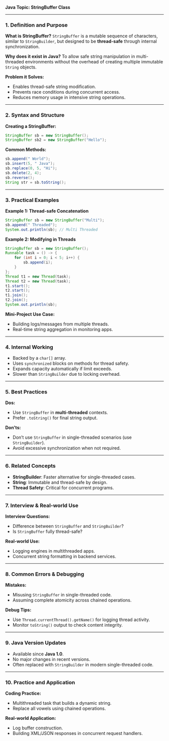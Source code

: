 **Java Topic: StringBuffer Class**

---

### 1. Definition and Purpose
**What is StringBuffer?**
`StringBuffer` is a mutable sequence of characters, similar to `StringBuilder`, but designed to be **thread-safe** through internal synchronization.

**Why does it exist in Java?**
To allow safe string manipulation in multi-threaded environments without the overhead of creating multiple immutable `String` objects.

**Problem it Solves:**
- Enables thread-safe string modification.
- Prevents race conditions during concurrent access.
- Reduces memory usage in intensive string operations.

---

### 2. Syntax and Structure
**Creating a StringBuffer:**
```java
StringBuffer sb = new StringBuffer();
StringBuffer sb2 = new StringBuffer("Hello");
```

**Common Methods:**
```java
sb.append(" World");
sb.insert(5, " Java");
sb.replace(0, 5, "Hi");
sb.delete(2, 4);
sb.reverse();
String str = sb.toString();
```

---

### 3. Practical Examples
**Example 1: Thread-safe Concatenation**
```java
StringBuffer sb = new StringBuffer("Multi");
sb.append(" Threaded");
System.out.println(sb); // Multi Threaded
```

**Example 2: Modifying in Threads**
```java
StringBuffer sb = new StringBuffer();
Runnable task = () -> {
    for (int i = 0; i < 5; i++) {
        sb.append(i);
    }
};
Thread t1 = new Thread(task);
Thread t2 = new Thread(task);
t1.start();
t2.start();
t1.join();
t2.join();
System.out.println(sb);
```

**Mini-Project Use Case:**
- Building logs/messages from multiple threads.
- Real-time string aggregation in monitoring apps.

---

### 4. Internal Working
- Backed by a `char[]` array.
- Uses `synchronized` blocks on methods for thread safety.
- Expands capacity automatically if limit exceeds.
- Slower than `StringBuilder` due to locking overhead.

---

### 5. Best Practices
**Dos:**
- Use `StringBuffer` in **multi-threaded** contexts.
- Prefer `.toString()` for final string output.

**Don'ts:**
- Don’t use `StringBuffer` in single-threaded scenarios (use `StringBuilder`).
- Avoid excessive synchronization when not required.

---

### 6. Related Concepts
- **StringBuilder**: Faster alternative for single-threaded cases.
- **String**: Immutable and thread-safe by design.
- **Thread Safety**: Critical for concurrent programs.

---

### 7. Interview & Real-world Use
**Interview Questions:**
- Difference between `StringBuffer` and `StringBuilder`?
- Is `StringBuffer` fully thread-safe?

**Real-world Use:**
- Logging engines in multithreaded apps.
- Concurrent string formatting in backend services.

---

### 8. Common Errors & Debugging
**Mistakes:**
- Misusing `StringBuffer` in single-threaded code.
- Assuming complete atomicity across chained operations.

**Debug Tips:**
- Use `Thread.currentThread().getName()` for logging thread activity.
- Monitor `toString()` output to check content integrity.

---

### 9. Java Version Updates
- Available since **Java 1.0**.
- No major changes in recent versions.
- Often replaced with `StringBuilder` in modern single-threaded code.

---

### 10. Practice and Application
**Coding Practice:**
- Multithreaded task that builds a dynamic string.
- Replace all vowels using chained operations.

**Real-world Application:**
- Log buffer construction.
- Building XML/JSON responses in concurrent request handlers.


